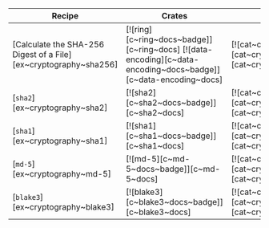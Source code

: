 | Recipe | Crates | Categories |
|--------|--------|------------|
| [Calculate the SHA-256 Digest of a File][ex~cryptography~sha256] | [![ring][c~ring~docs~badge]][c~ring~docs] [![data-encoding][c~data-encoding~docs~badge]][c~data-encoding~docs] | [![cat~cryptography][cat~cryptography~badge]][cat~cryptography] |
| [`sha2`][ex~cryptography~sha2] | [![sha2][c~sha2~docs~badge]][c~sha2~docs] | [![cat~cryptography][cat~cryptography~badge]][cat~cryptography] |
| [`sha1`][ex~cryptography~sha1] | [![sha1][c~sha1~docs~badge]][c~sha1~docs] | [![cat~cryptography][cat~cryptography~badge]][cat~cryptography] |
| [`md-5`][ex~cryptography~md-5] | [![md-5][c~md-5~docs~badge]][c~md-5~docs] | [![cat~cryptography][cat~cryptography~badge]][cat~cryptography] |
| [`blake3`][ex~cryptography~blake3] | [![blake3][c~blake3~docs~badge]][c~blake3~docs] | [![cat~cryptography][cat~cryptography~badge]][cat~cryptography] |
